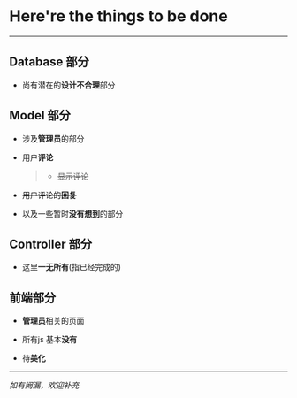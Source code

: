 # Here're the things to be done

***

## Database 部分
  - 尚有潜在的**设计不合理**部分

## Model 部分
  - 涉及**管理员**的部分

  - 用户**评论**
    > - ~~显示评论~~

  - ~~用户评论的**回复**~~   

  - 以及一些暂时**没有想到**的部分

## Controller 部分
  - 这里**一无所有**(指已经完成的)
  
## 前端部分
  - **管理员**相关的页面
  
  - 所有js 基本**没有**
  
  - 待**美化**
  
  
---------------------------------------
*如有阙漏，欢迎补充*

